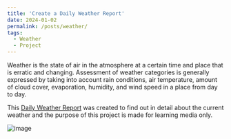 ```yaml
---
title: 'Create a Daily Weather Report'
date: 2024-01-02
permalink: /posts/weather/
tags:
  - Weather
  - Project
---
```


Weather is the state of air in the atmosphere at a certain time and place that is erratic and changing. Assessment of weather categories is generally expressed by taking into account rain conditions, air temperature, amount of cloud cover, evaporation, humidity, and wind speed in a place from day to day.

This [Daily Weather Report](https://github.com/Julius-Ulee/Daily-Weather-Report) was created to find out in detail about the current weather and the purpose of this project is made for learning media only.

![image](https://github.com/Julius-Ulee/julius-ulee.github.io/assets/61336116/c25bcede-e8b7-4c8e-add0-c57819a5fc48)
